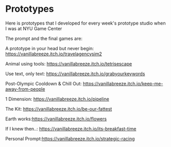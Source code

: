 # Prototypes
Here is prototypes that I developed for every week's prototype studio when I was at NYU Game Center

The prompt and the final games are:

A prototype in your head but never begin: https://vanillabreeze.itch.io/travelagencysim2

Animal using tools: https://vanillabreeze.itch.io/tetrisescape

Use text, only text: https://vanillabreeze.itch.io/grabyourkeywords

Post-Olympic Cooldown & Chill Out: https://vanillabreeze.itch.io/keep-me-away-from-people

1 Dimension:  https://vanillabreeze.itch.io/pipeline

The Kit:  https://vanillabreeze.itch.io/be-our-fattest

Earth works:https://vanillabreeze.itch.io/flowers

If I knew then..: https://vanillabreeze.itch.io/its-breakfast-time

Personal Prompt:https://vanillabreeze.itch.io/strategic-racing
